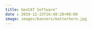 ```yaml
---
title: GeoCAT Software"
date : 2019-12-23T16:48:28+06:00
image: images/banners/matterhorn.jpg
---
```

